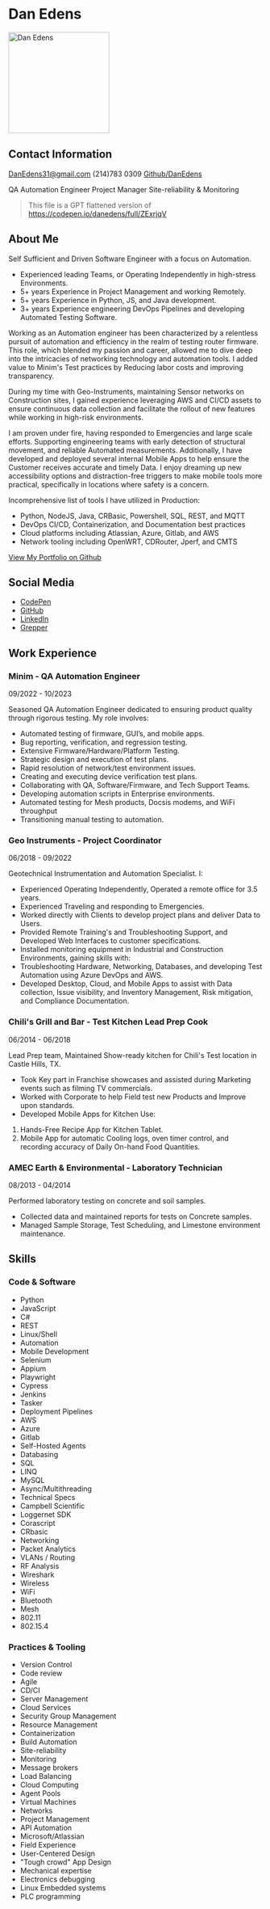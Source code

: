 # Dan Edens
<img src="https://avatars.githubusercontent.com/u/48360111?v=4" alt="Dan Edens" width="200">  

## Contact Information
DanEdens31@gmail.com
(214)783 0309
[Github/DanEdens](https://github.com/DanEdens)

QA Automation Engineer
Project Manager
Site-reliability & Monitoring

> This file is a GPT flattened version of https://codepen.io/danedens/full/ZExrjqV
    

## About Me
Self Sufficient and Driven Software Engineer with a focus on Automation.

- Experienced leading Teams, or Operating Independently in high-stress Environments.
- 5+ years Experience in Project Management and working Remotely.
- 5+ years Experience in Python, JS, and Java development.
- 3+ years Experience engineering DevOps Pipelines and developing Automated Testing Software.

Working as an Automation engineer has been characterized by a relentless pursuit of automation and efficiency in the realm of testing router firmware. This role, which blended my passion and career, allowed me to dive deep into the intricacies of networking technology and automation tools. I added value to Minim's Test practices by Reducing labor costs and improving transparency.

During my time with Geo-Instruments, maintaining Sensor networks on Construction sites, I gained experience leveraging AWS and CI/CD assets to ensure continuous data collection and facilitate the rollout of new features while working in high-risk environments.

I am proven under fire, having responded to Emergencies and large scale efforts. Supporting engineering teams with early detection of structural movement, and reliable Automated measurements. Additionally, I have developed and deployed several internal Mobile Apps to help ensure the Customer receives accurate and timely Data. I enjoy dreaming up new accessibility options and distraction-free triggers to make mobile tools more practical, specifically in locations where safety is a concern.

Incomprehensive list of tools I have utilized in Production:
- Python, NodeJS, Java, CRBasic, Powershell, SQL, REST, and MQTT
- DevOps CI/CD, Containerization, and Documentation best practices
- Cloud platforms including Atlassian, Azure, Gitlab, and AWS
- Network tooling including OpenWRT, CDRouter, Jperf, and CMTS

[View My Portfolio on Github](https://github.com/DanEdens/Resume/tree/main/Portfolio)


## Social Media
- [CodePen](https://codepen.io/danedens/full/ZExrjqV)
- [GitHub](https://github.com/DanEdens/Resume)
- [LinkedIn](https://www.linkedin.com/in/danedens/)
- [Grepper](https://www.grepper.com/profile/dan-edens)


## Work Experience

### Minim - QA Automation Engineer
09/2022 - 10/2023

Seasoned QA Automation Engineer dedicated to ensuring product quality through rigorous testing. My role involves:

- Automated testing of firmware, GUI’s, and mobile apps.
- Bug reporting, verification, and regression testing.
- Extensive Firmware/Hardware/Platform Testing.
- Strategic design and execution of test plans.
- Rapid resolution of network/test environment issues.
- Creating and executing device verification test plans.
- Collaborating with QA, Software/Firmware, and Tech Support Teams.
- Developing automation scripts in Enterprise environments.
- Automated testing for Mesh products, Docsis modems, and WiFi throughput
- Transitioning manual testing to automation.

### Geo Instruments - Project Coordinator
06/2018 - 09/2022

Geotechnical Instrumentation and Automation Specialist. I:

- Experienced Operating Independently, Operated a remote office for 3.5 years.  
- Experienced Traveling and responding to Emergencies.  
- Worked directly with Clients to develop project plans and deliver Data to Users.  
- Provided Remote Training's and Troubleshooting Support, and Developed Web Interfaces to customer specifications.  
- Installed monitoring equipment in Industrial and Construction Environments, gaining skills with:  
- Troubleshooting Hardware, Networking, Databases, and developing Test Automation using Azure DevOps and AWS.  
- Developed Desktop, Cloud, and Mobile Apps to assist with Data collection, Issue visibility, and Inventory Management, Risk mitigation, and Compliance Documentation.  

### Chili's Grill and Bar - Test Kitchen Lead Prep Cook
06/2014 - 06/2018

Lead Prep team, Maintained Show-ready kitchen for Chili's Test location in Castle Hills, TX.

- Took Key part in Franchise showcases and assisted during Marketing events such as filming TV commercials.
- Worked with Corporate to help Field test new Products and Improve upon standards.
- Developed Mobile Apps for Kitchen Use:
 1. Hands-Free Recipe App for Kitchen Tablet.
 2. Mobile App for automatic Cooling logs, oven timer control, and recording accuracy of Daily On-hand Food Quantities.

### AMEC Earth & Environmental - Laboratory Technician
08/2013 - 04/2014

Performed laboratory testing on concrete and soil samples.

- Collected data and maintained reports for tests on Concrete samples.
- Managed Sample Storage, Test Scheduling, and Limestone environment maintenance.

## Skills

### Code & Software

- Python
- JavaScript
- C#
- REST
- Linux/Shell
- Automation
- Mobile Development
- Selenium  
- Appium  
- Playwright  
- Cypress  
- Jenkins  
- Tasker  
- Deployment Pipelines 
- AWS  
- Azure  
- Gitlab  
- Self-Hosted Agents  
- Databasing  
- SQL  
- LINQ  
- MySQL  
- Async/Multithreading  
- Technical Specs 
- Campbell Scientific
- Loggernet SDK
- Corascript
- CRbasic
- Networking
- Packet Analytics
- VLANs / Routing
- RF Analysis
- Wireshark
- Wireless
- WiFi
- Bluetooth
- Mesh
- 802.11
- 802.15.4


### Practices & Tooling

- Version Control
- Code review
- Agile
- CD/CI
- Server Management
- Cloud Services
- Security Group Management
- Resource Management
- Containerization
- Build Automation
- Site-reliability
- Monitoring
- Message brokers
- Load Balancing
- Cloud Computing
- Agent Pools
- Virtual Machines
- Networks
- Project Management
- API Automation
- Microsoft/Atlassian
- Field Experience
- User-Centered Design
- "Tough crowd" App Design
- Mechanical expertise
- Electronics debugging
- Linux Embedded systems
- PLC programming

